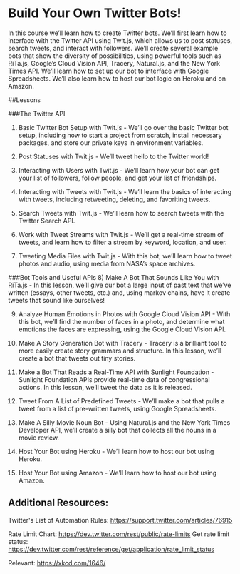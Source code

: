 # Build Your Own Twitter Bots!

In this course we’ll learn how to create Twitter bots. We’ll first learn how to interface with the Twitter API using Twit.js, which allows us to post statuses, search tweets, and interact with followers. We’ll create several example bots that show the diversity of possibilities, using powerful tools such as RiTa.js, Google’s Cloud Vision API, Tracery, Natural.js, and the New York Times API. We’ll learn how to set up our bot to interface with Google Spreadsheets. We’ll also learn how to host our bot logic on Heroku and on Amazon. 

##Lessons

###The Twitter API
1. Basic Twitter Bot Setup with Twit.js - We’ll go over the basic Twitter bot setup, including how to start a project from scratch, install necessary packages, and store our private keys in environment variables. 

2. Post Statuses with Twit.js - We’ll tweet hello to the Twitter world!

3. Interacting with Users with Twit.js - We’ll learn how your bot can get your list of followers, follow people, and get your list of friendships.

4. Interacting with Tweets with Twit.js - We’ll learn the basics of interacting with tweets, including retweeting, deleting, and favoriting tweets.

5. Search Tweets with Twit.js - We’ll learn how to search tweets with the Twitter Search API.

6. Work with Tweet Streams with Twit.js - We’ll get a real-time stream of tweets, and learn how to filter a stream by keyword, location, and user. 

7. Tweeting Media Files with Twit.js - With this bot, we’ll learn how to tweet photos and audio, using media from NASA’s space archives. 

###Bot Tools and Useful APIs
8) Make A Bot That Sounds Like You with RiTa.js - In this lesson, we’ll give our bot a large input of past text that we’ve written (essays, other tweets, etc.) and, using markov chains, have it create tweets that sound like ourselves! 

9. Analyze Human Emotions in Photos with Google Cloud Vision API - With this bot, we’ll find the number of faces in a photo, and determine what emotions the faces are expressing, using the Google Cloud Vision API. 

10. Make A Story Generation Bot with Tracery - Tracery is a brilliant tool to more easily create story grammars and structure. In this lesson, we’ll create a bot that tweets out tiny stories. 

11. Make a Bot That Reads a Real-Time API with Sunlight Foundation - Sunlight Foundation APIs provide real-time data of congressional actions. In this lesson, we’ll tweet the data as it is released.

12. Tweet From A List of Predefined Tweets - We’ll make a bot that pulls a tweet from a list of pre-written tweets, using Google Spreadsheets.

13. Make A Silly Movie Noun Bot - Using Natural.js and the New York Times Developer API, we’ll create a silly bot that collects all the nouns in a movie review. 

14. Host Your Bot using Heroku - We’ll learn how to host our bot using Heroku.

15. Host Your Bot using Amazon - We’ll learn how to host our bot using Amazon. 


## Additional Resources:

Twitter's List of Automation Rules: https://support.twitter.com/articles/76915

Rate Limit Chart: https://dev.twitter.com/rest/public/rate-limits
Get rate limit status: https://dev.twitter.com/rest/reference/get/application/rate_limit_status

Relevant: https://xkcd.com/1646/
